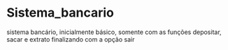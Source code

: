 # Sistema_bancario
sistema bancário, inicialmente básico, somente com as funções depositar, sacar e extrato finalizando com a opção sair
